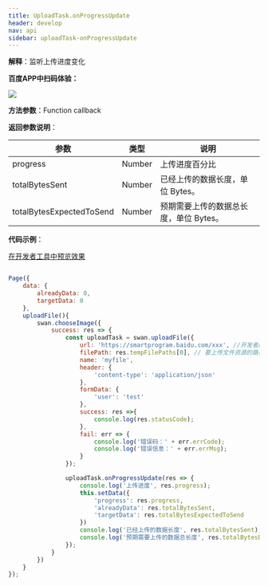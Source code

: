 ```yaml
---
title: UploadTask.onProgressUpdate
header: develop
nav: api
sidebar: uploadTask-onProgressUpdate
---
```




**解释**：监听上传进度变化

**百度APP中扫码体验：**

<img src="https://b.bdstatic.com/miniapp/assets/images/doc_demo/uploadTaskOnProgressUpdate.png"  class="demo-qrcode-image" />

**方法参数**：Function callback

**返回参数说明**：

|参数 | 类型 | 说明|
|---- | ---- | ---- |
|progress   | Number  |上传进度百分比|
|totalBytesSent   | Number  |已经上传的数据长度，单位 Bytes。|
|totalBytesExpectedToSend   | Number  |预期需要上传的数据总长度，单位 Bytes。|


**代码示例**：

<a href="swanide://fragment/8399420459bb1f1e3b7a53beb68290a11572945456510" title="在开发者工具中预览效果" target="_self">在开发者工具中预览效果</a>

```js

Page({
    data: { 
        alreadyData: 0,
        targetData: 0
    },
    uploadFile(){
        swan.chooseImage({
            success: res => {
                const uploadTask = swan.uploadFile({
                    url: 'https://smartprogram.baidu.com/xxx', //开发者服务器 url
                    filePath: res.tempFilePaths[0], // 要上传文件资源的路径
                    name: 'myfile',
                    header: {
                        'content-type': 'application/json'
                    },
                    formData: {
                        'user': 'test'
                    },
                    success: res =>{
                        console.log(res.statusCode);
                    },
                    fail: err => {
                        console.log('错误码：' + err.errCode);
                        console.log('错误信息：' + err.errMsg);
                    }
                });

                uploadTask.onProgressUpdate(res => {
                    console.log('上传进度', res.progress);
                    this.setData({
                        'progress': res.progress,
                        'alreadyData': res.totalBytesSent,
                        'targetData': res.totalBytesExpectedToSend
                    })
                    console.log('已经上传的数据长度', res.totalBytesSent);
                    console.log('预期需要上传的数据总长度', res.totalBytesExpectedToSend);
                });
            }
        })
    }
});

```
